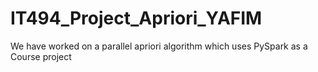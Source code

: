 # IT494_Project_Apriori_YAFIM
We have worked on a parallel apriori algorithm which uses PySpark as a Course project
